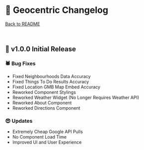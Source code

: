# 🚩 Geocentric Changelog

[Back to README](https://github.com/francis150/geocentric)

<p>&nbsp;</p>

## 🎯 v1.0.0 Initial Release

### 🕷 **Bug Fixes**

- Fixed Neighbourhoods Data Accuracy
- Fixed Things To Do Results Accuracy
- Fixed Location GMB Map Embed Accuracy
- Reworked Component Stylings
- Reworked Weather Widget (No Longer Requires Weather API)
- Reworked About Component
- Reworked Directions Component

### 😎 **Updates**

- Extremely Cheap Google API Pulls
- No Component Load Time
- Improved UI and User Experience